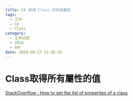 ```yaml
---
title: C# 取得 Class 內所有屬性
tags:
  - 工作
  - C#
  - Class
category:
  - 工作日誌
  - 2018
  - 9月
date: 2018-09-27 11:45:32
---
```

# Class取得所有屬性的值 #

[StackOverflow : How to get the list of properties of a class](https://stackoverflow.com/questions/737151/how-to-get-the-list-of-properties-of-a-class)
